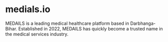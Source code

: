 # medials.io
MEDAILS is a leading medical healthcare platform based in Darbhanga-Bihar. Established in 2022, MEDAILS has quickly become a trusted name in the medical services industry.
